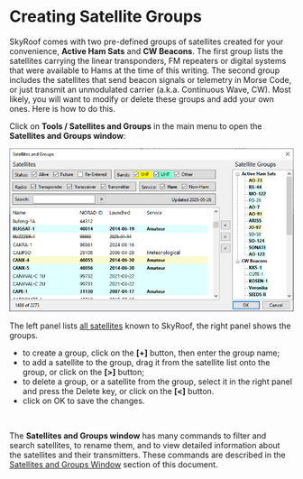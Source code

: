 # Creating Satellite Groups

SkyRoof comes with two pre-defined groups of satellites created for your convenience, **Active Ham Sats** and **CW Beacons**.
The first group
lists the satellites carrying the linear transponders, FM repeaters or digital systems that were available to Hams
at the time of this writing. The second group includes the satellites that send beacon signals or telemetry in Morse Code,
or just transmit an unmodulated carrier (a.k.a. Continuous Wave, CW). Most likely, you will want to modify or delete these groups
and add your own ones. Here is how to do this.

Click on **Tools / Satellites and Groups** in the main menu to open the **Satellites and Groups window**:

![Satellites and Groups Window](../images/satellites_and_groups.png)

The left panel lists
[all satellites](satellite_data.md)
known to SkyRoof, the right panel shows the groups.

- to create a group, click on the **[+]** button, then enter the group name;
- to add a satellite to the group, drag it from the satellite list onto the group, or click on the **[>]** button;
- to delete a group, or a satellite from the group, select it in the right panel and press the Delete key,
  or click on the **[<]** button.
- click on OK to save the changes.

<br>

The **Satellites and Groups window** has many commands to filter and search satellites, to rename them, and to view
detailed information about the satellites and their transmitters. These commands are described in the
[Satellites and Groups Window](satellites_and_groups_window.md) section of this document.
